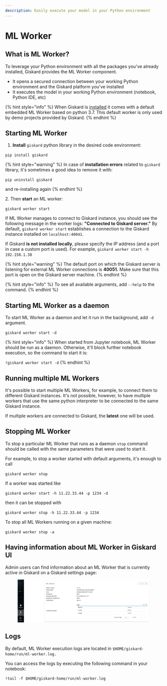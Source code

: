 ```yaml
---
description: Easily execute your model in your Python environment
---
```


# ML Worker

## What is ML Worker?

To leverage your Python environment with all the packages you've already installed, Giskard provides the ML Worker component.&#x20;

* It opens a secured connection between your working Python environment and the Giskard platform you've installed
* It executes the model in your working Python environment (notebook, Python IDE, etc)

{% hint style="info" %}
When Giskard is [installed](./) it comes with a default embedded ML Worker based on python 3.7. This default worker is only used by demo projects provided by Giskard.
{% endhint %}

## Starting ML Worker

1. **Install** `giskard` python library in the desired code environment:

`pip install giskard`

{% hint style="warning" %}
In case of **installation errors** related to `giskard` library, it's sometimes a good idea to remove it with:

`pip uninstall giskard`

and re-installing again
{% endhint %}

2\.  Then **start** an ML worker:

`giskard worker start`

If ML Worker manages to connect to Giskard instance, you should see the following message in the worker logs: **"Connected to Giskard server."** By default, `giskard worker start` establishes a connection to the Giskard instance installed on `localhost:40041`.&#x20;

If Giskard **is not installed locally**, please specify the IP address (and a port in case a custom port is used). For example, `giskard worker start -h 192.158.1.38`

{% hint style="warning" %}
The default port on which the Giskard server is listening for external ML Worker connections is **40051.** Make sure that this port is open on the Giskard server machine.
{% endhint %}

{% hint style="info" %}
To see all available arguments, add `--help` to the command.
{% endhint %}

## Starting ML Worker as a daemon

To start ML Worker as a daemon and let it run in the background, add `-d` argument.

`giskard worker start -d`

{% hint style="info" %}
When started from Jupyter notebook, ML Worker should be run as a daemon. Otherwise, it'll block further notebook execution, so the command to start it is:

`!giskard worker start -d`
{% endhint %}

## Running multiple ML Workers

It's possible to start multiple ML Workers, for example, to connect them to different Giskard instances. It's not possible, however, to have multiple workers that use the same python interpreter to be connected to the same Giskard instance.

If multiple workers are connected to Giskard, the **latest** one will be used.

## Stopping ML Worker

To stop a particular ML Worker that runs as a daemon `stop` command should be called with the same parameters that were used to start it.&#x20;

For example, to stop a worker started with default arguments, it's enough to call&#x20;

`giskard worker stop`

If a worker was started like&#x20;

`giskard worker start -h 11.22.33.44 -p 1234 -d`

then it can be stopped with

`giskard worker stop -h 11.22.33.44 -p 1234`

To stop all ML Workers running on a given machine:

`giskard worker stop -a`

## Having information about ML Worker in Giskard UI

Admin users can find information about an ML Worker that is currently active in Giskard on a Giskard settings page:

<figure><img src="../../.gitbook/assets/image (2).png" alt=""><figcaption></figcaption></figure>

## Logs

By default, ML Worker execution logs are located in `$HOME/giskard-home/run/ml-worker.log.`

You can access the logs by executing the following command in your notebook:

```shell
!tail -f $HOME/giskard-home/run/ml-worker.log
```
